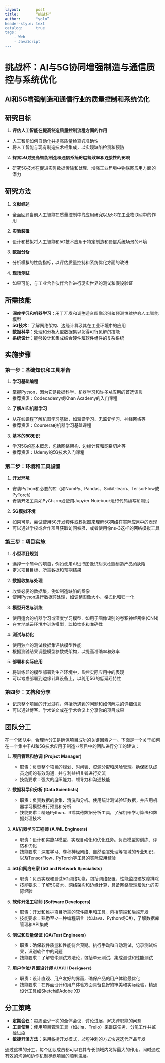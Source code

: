 ```yaml
---
layout:       post
title:        “挑战杯”
author:       "yolo”
header-style: text
catalog:      true
tags:
    - Web
    - JavaScript
---
```





# 挑战杯：AI与5G协同增强制造与通信质控与系统优化


## AI和5G增强制造和通信行业的质量控制和系统优化

## 研究目标

1. **评估人工智能在提高制造质量控制流程方面的作用**
  - 人工智能如何自动化并提高质量检查的准确性
  - 将人工智能与现有制造技术相集成，以实现缺陷检测和预防

2. **探索5G对提高智能制造和通信系统的运营效率和连接性的影响**
  - 研究5G技术在促进实时数据传输和处理、增强工业环境中物联网应用方面的潜力

## 研究方法

1. **文献综述**
  - 全面回顾当前人工智能在质量控制中的应用研究以及5G在工业物联网中的作用

2. **实验装置**
  - 设计和模拟将人工智能和5G技术应用于特定制造和通信系统场景的环境

3. **数据分析**
  - 分析模拟的性能指标，以评估质量控制和系统优化方面的改进

4. **现场测试**
  - 如果可能，与工业合作伙伴合作进行现实世界的测试和假设验证

## 所需技能

- **深度学习和机器学习**：用于开发和调整适合图像识别和预测性维护的人工智能模型
- **5G技术**：了解网络架构、边缘计算及其在工业环境中的应用
- **数据科学**：处理和分析大型数据集以获得可行见解的技能
- **系统设计**：能够设计和集成结合硬件和软件组件的复杂系统

## 实施步骤

### 第一步：基础知识和工具准备

1. **学习基础编程**
  - 掌握Python，因为它是数据科学、机器学习和许多AI应用的首选语言
  - 推荐资源：Codecademy或Khan Academy的入门课程

2. **了解AI和机器学习**
  - 从在线课程了解机器学习基础，如监督学习、无监督学习、神经网络等
  - 推荐资源：Coursera的机器学习基础课程

3. **基本的5G知识**
  - 学习5G的基本概念，包括网络架构、边缘计算和网络切片等
  - 推荐资源：Udemy的5G技术入门课程

### 第二步：环境和工具设置

1. **开发环境**
  - 安装Python和必要的库（如NumPy、Pandas、Scikit-learn、TensorFlow或PyTorch）
  - 安装开发工具如PyCharm或使用Jupyter Notebook进行代码编写和测试

2. **5G模拟环境**
  - 如果可能，尝试使用5G开发套件或模拟器来理解5G网络在实际应用中的表现
  - 可以通过学校或合作项目获取访问权限，或者使用像ns-3这样的网络模拟工具

### 第三步：项目实施

1. **小型项目规划**
  - 选择一个简单的项目，例如使用AI进行图像识别来检测制造产品的缺陷
  - 定义项目目标、所需数据和预期结果

2. **数据收集与处理**
  - 收集必要的数据集，例如制造缺陷的图像
  - 使用Python进行数据预处理，如调整图像大小、格式化和归一化

3. **模型开发与训练**
  - 使用适合的机器学习或深度学习模型，如用于图像识别的卷积神经网络(CNN)
  - 在本地或云环境中训练模型，监控性能和准确性

4. **测试与优化**
  - 使用独立的测试数据集评估模型性能
  - 根据测试结果调整模型参数或架构，以提高准确率和效率

5. **部署和实际应用**
  - 将训练好的模型部署到生产环境中，监控实际应用中的表现
  - 可以考虑部署到边缘计算设备上，以利用5G的低延迟特性

### 第四步：文档和分享

- 记录整个项目的开发过程，包括所遇到的问题和如何解决的详细信息
- 可以通过博客、学术论文或在学术会议上分享你的项目成果



## 团队分工

在一个团队中，合理地分工是确保项目成功的关键因素之一。下面是一个关于如何在一个集中于AI和5G技术应用于制造业项目中的团队进行分工的建议：

1. **项目管理和协调 (Project Manager)**
   - 职责：负责整个项目的规划、时间表、资源分配和风险管理。确保团队成员之间的有效沟通，并与利益相关者进行交流
   - 技能要求：强大的组织能力、领导力和沟通技能

2. **数据科学和分析 (Data Scientists)** 
   - 职责：负责数据的收集、清洗和分析。使用统计测试验证数据，并应用机器学习模型进行预测和分析
   - 技能要求：精通Python、R或其他数据分析工具，了解机器学习算法和数据处理技术

3. **AI/机器学习工程师 (AI/ML Engineers)**
   - 职责：设计和实施AI模型，实现自动化和优化任务。负责模型的训练、评估和优化
   - 技能要求：深度学习、卷积神经网络、自然语言处理等领域的专业知识，以及TensorFlow、PyTorch等工具的实际应用经验

4. **5G和网络专家 (5G and Network Specialists)**
   - 职责：负责实现和测试5G网络功能，包括网络配置、性能监控和故障排除
   - 技能要求：了解5G技术、网络架构和边缘计算，具备网络管理和优化的实际经验

5. **软件开发工程师 (Software Developers)**
   - 职责：开发和维护项目所需的软件应用和工具，包括前端和后端开发
   - 技能要求：熟悉至少一种编程语言（如Java、Python或C#），了解数据库管理和API集成

6. **测试和质量保证 (QA/Test Engineers)**
   - 职责：确保软件质量和性能符合预期。执行手动和自动测试，记录测试结果，识别软件中的问题
   - 技能要求：了解软件测试方法论，包括单元测试、集成测试和性能测试

7. **用户体验/界面设计师 (UX/UI Designers)**
   - 职责：设计直观、用户友好的界面，确保产品的用户体验最优化
   - 技能要求：在界面设计和用户体验方面具备良好的审美和实际经验，精通设计工具如Sketch或Adobe XD

## 分工策略

- **定期会议**：每周至少一次的全体会议，讨论进展，解决跨职能的问题
- **工具使用**：使用项目管理工具（如Jira、Trello）来跟踪任务、分配工作并监控进度
- **敏捷开发方法**：采用敏捷开发模式，以短冲刺的方式快速迭代产品开发

通过这样的分工，每个团队成员都可以在其专长领域内发挥最大的作用，同时通过有效的沟通和协作机制确保项目的顺利进展。
